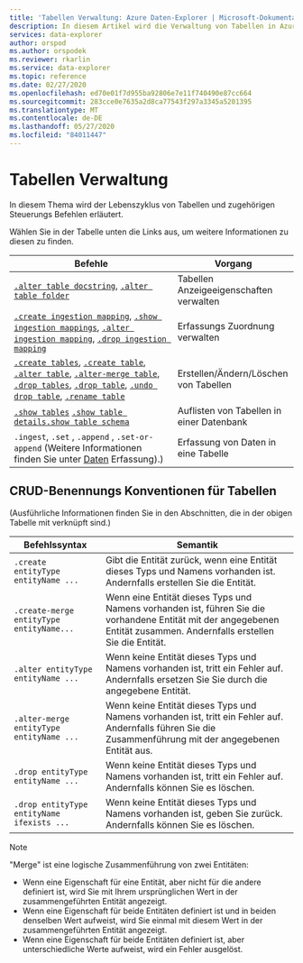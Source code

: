 ```yaml
---
title: 'Tabellen Verwaltung: Azure Daten-Explorer | Microsoft-Dokumentation'
description: In diesem Artikel wird die Verwaltung von Tabellen in Azure Daten-Explorer beschrieben.
services: data-explorer
author: orspod
ms.author: orspodek
ms.reviewer: rkarlin
ms.service: data-explorer
ms.topic: reference
ms.date: 02/27/2020
ms.openlocfilehash: ed70e01f7d955ba92806e7e11f740490e87cc664
ms.sourcegitcommit: 283cce0e7635a2d8ca77543f297a3345a5201395
ms.translationtype: MT
ms.contentlocale: de-DE
ms.lasthandoff: 05/27/2020
ms.locfileid: "84011447"
---
```

# <a name="tables-management"></a>Tabellen Verwaltung

In diesem Thema wird der Lebenszyklus von Tabellen und zugehörigen Steuerungs Befehlen erläutert.

Wählen Sie in der Tabelle unten die Links aus, um weitere Informationen zu diesen zu finden.

| Befehle                                                                                                                 | Vorgang                       |
|--------------------------------------------------------------------------------------------------------------------------|---------------------------------|
| [`.alter table docstring`](alter-table-docstring-command.md), [`.alter table folder`](alter-table-folder-command.md)                                                                                                                                                                                                   | Tabellen Anzeigeeigenschaften verwalten |
| [`.create ingestion mapping`](create-ingestion-mapping-command.md), [`.show ingestion mappings`](show-ingestion-mapping-command.md), [`.alter ingestion mapping`](alter-ingestion-mapping-command.md), [`.drop ingestion mapping`](drop-ingestion-mapping-command.md)                                                                    | Erfassungs Zuordnung verwalten        |
| [`.create tables`](create-tables-command.md), [`.create table`](create-table-command.md), [`.alter table`](alter-table-command.md), [`.alter-merge table`](alter-table-command.md), [`.drop tables`](drop-table-command.md), [`.drop table`](drop-table-command.md), [`.undo drop table`](undo-drop-table-command.md), [`.rename table`](rename-table-command.md) | Erstellen/Ändern/Löschen von Tabellen       |
| [`.show tables`](show-tables-command.md) [`.show table details`](show-table-details-command.md)[`.show table schema`](show-table-schema-command.md)                                                                                      | Auflisten von Tabellen in einer Datenbank  |
| `.ingest`, `.set` , `.append` , `.set-or-append` (Weitere Informationen finden Sie unter [Daten](../../ingest-data-overview.md#kusto-query-language-ingest-control-commands) Erfassung).)                                                                                                                                                                                      | Erfassung von Daten in eine Tabelle     |

## <a name="crud-naming-conventions-for-tables"></a>CRUD-Benennungs Konventionen für Tabellen 
(Ausführliche Informationen finden Sie in den Abschnitten, die in der obigen Tabelle mit verknüpft sind.)
 
| Befehlssyntax                             | Semantik                                                                                                             |
|--------------------------------------------|-----------------------------------------------------------------------------------------------------------------------|
| `.create entityType entityName ...`        | Gibt die Entität zurück, wenn eine Entität dieses Typs und Namens vorhanden ist. Andernfalls erstellen Sie die Entität.                          |
| `.create-merge entityType entityName...`   | Wenn eine Entität dieses Typs und Namens vorhanden ist, führen Sie die vorhandene Entität mit der angegebenen Entität zusammen. Andernfalls erstellen Sie die Entität. |
| `.alter entityType entityName ...`         | Wenn keine Entität dieses Typs und Namens vorhanden ist, tritt ein Fehler auf. Andernfalls ersetzen Sie Sie durch die angegebene Entität.            |
| `.alter-merge entityType entityName ...`   | Wenn keine Entität dieses Typs und Namens vorhanden ist, tritt ein Fehler auf. Andernfalls führen Sie die Zusammenführung mit der angegebenen Entität aus.              |
| `.drop entityType entityName ...`          | Wenn keine Entität dieses Typs und Namens vorhanden ist, tritt ein Fehler auf. Andernfalls können Sie es löschen.                                         |
| `.drop entityType entityName ifexists ...` | Wenn keine Entität dieses Typs und Namens vorhanden ist, geben Sie zurück. Andernfalls können Sie es löschen.                                        |
 
> [!NOTE]
> "Merge" ist eine logische Zusammenführung von zwei Entitäten:
>
> * Wenn eine Eigenschaft für eine Entität, aber nicht für die andere definiert ist, wird Sie mit Ihrem ursprünglichen Wert in der zusammengeführten Entität angezeigt.
> * Wenn eine Eigenschaft für beide Entitäten definiert ist und in beiden denselben Wert aufweist, wird Sie einmal mit diesem Wert in der zusammengeführten Entität angezeigt.
> * Wenn eine Eigenschaft für beide Entitäten definiert ist, aber unterschiedliche Werte aufweist, wird ein Fehler ausgelöst.